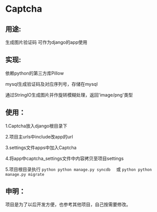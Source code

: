 # Captcha

用途:
----
  生成图片验证码
  可作为django的app使用
  
实现:
----
  依赖python的第三方库Pillow
  
  mysql生成验证码及对应序列号，存储在mysql
  
  通过StringIO生成图片并作旋转模糊处理，返回'image/png'类型
  
使用：
----
  1.Captcha放入django根目录下
  
  2.项目主urls中include改app的url
  
  3.settings文件apps中加入Captcha
  
  4.将app中captcha_settings文件中内容拷贝至项目settings
  
  5.项目根目录执行
    ```python
    python manage.py syncdb 
    ```
    或 
    ```python
    python manage.py migrate
    ```
    
申明：
----
  项目是为了以后开发方便，也参考其他项目，自己按需要修改。

